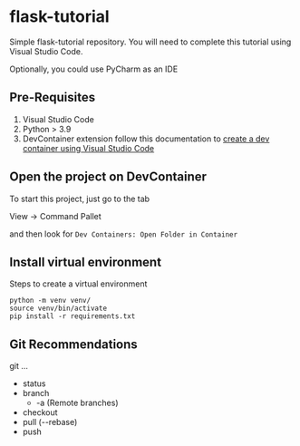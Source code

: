 # flask-tutorial
Simple flask-tutorial repository. You will need to complete this tutorial using Visual Studio Code.

Optionally, you could use PyCharm as an IDE

## Pre-Requisites 
1. Visual Studio Code
2. Python > 3.9
3. DevContainer extension follow this documentation to [create a dev container using Visual Studio Code](https://code.visualstudio.com/docs/devcontainers/create-dev-container)

## Open the project on DevContainer

To start this project, just go to the tab 

View -> Command Pallet 

and then look for `Dev Containers: Open Folder in Container`

## Install virtual environment

Steps to create a virtual environment
```
python -m venv venv/
source venv/bin/activate
pip install -r requirements.txt
```

## Git Recommendations
git ...
- status
- branch
    - -a (Remote branches)
- checkout
- pull (--rebase)
- push
